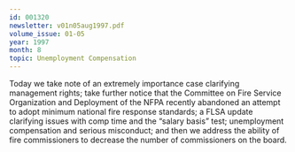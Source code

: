 ```yaml
---
id: 001320
newsletter: v01n05aug1997.pdf
volume_issue: 01-05
year: 1997
month: 8
topic: Unemployment Compensation
---
```


Today we take note of an extremely importance case clarifying management rights; take further notice that the  Committee on Fire Service Organization and Deployment of the NFPA recently abandoned an attempt to adopt minimum national fire response standards; a FLSA update clarifying issues with comp time and the “salary basis” test; unemployment compensation and serious misconduct; and then we address the ability of fire commissioners to decrease the number of commissioners on the board.